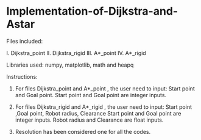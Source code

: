 # Implementation-of-Dijkstra-and-Astar

﻿Files included:

I. Dijkstra_point
II. Dijkstra_rigid
III. A*_point
IV. A*_rigid

Libraries used:
numpy, matplotlib, math and heapq



Instructions:

1. For files Dijkstra_point and A*_point , the user need to input:
     Start point and Goal point.
     Start point and Goal point are integer inputs.

2. For files Dijkstra_rigid and A*_rigid , the user need to input:
     Start point ,Goal point, Robot radius, Clearance
     Start point and Goal point are integer inputs.
     Robot radius and Clearance are float inputs.

3.  Resolution has been considered one for all the codes.
